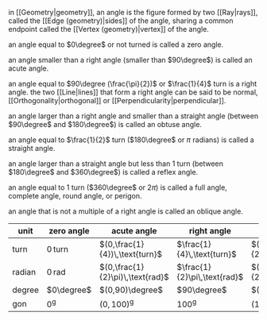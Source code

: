 in [[Geometry|geometry]], an angle is the figure formed by two [[Ray|rays]], called the [[Edge (geometry)|sides]] of the angle, sharing a common endpoint called the [[Vertex (geometry)|vertex]] of the angle.

an angle equal to $0\degree$ or not turned is called a zero angle.

an angle smaller than a right angle (smaller than $90\degree$) is called an acute angle.

an angle equal to $90\degree (\frac{\pi}{2})$ or $\frac{1}{4}$ turn is a right angle. the two [[Line|lines]] that form a right angle can be said to be normal, [[Orthogonality|orthogonal]] or [[Perpendicularity|perpendicular]].

an angle larger than a right angle and smaller than a straight angle (between $90\degree$ and $180\degree$) is called an obtuse angle.

an angle equal to $\frac{1}{2}$ turn ($180\degree$ or $\pi$ radians) is called a straight angle.

an angle larger than a straight angle but less than 1 turn (between $180\degree$ and $360\degree$) is called a reflex angle.

an angle equal to 1 turn ($360\degree$ or $2\pi$) is called a full angle, complete angle, round angle, or perigon.

an angle that is not a multiple of a right angle is called an oblique angle.

| unit | zero angle | acute angle | right angle | obtuse angle | straight angle | reflex angle | perigon |
| ---- | ---- | ---- | ---- | ---- | ---- | ---- | ---- |
| turn | $0\,\text{turn}$ | $(0,\frac{1}{4})\,\text{turn}$ | $\frac{1}{4}\,\text{turn}$ | $(\frac{1}{4},\frac{1}{2})\,\text{turn}$ | $\frac{1}{2}\,\text{turn}$ | $(\frac{1}{2},1)\,\text{turn}$ | $1\,\text{turn}$ |
| radian | $0\,\text{rad}$ | $(0,\frac{1}{2}\pi)\,\text{rad}$ | $\frac{1}{2}\pi\,\text{rad}$ | $(\frac{1}{2}\pi,\pi)\,\text{rad}$ | $\pi\,\text{rad}$ | $(\pi,2\pi)\,\text{rad}$ | $2\pi\,\text{rad}$ |
| degree | $0\degree$ | $(0,90)\degree$ | $90\degree$ | $(90,180)\degree$ | $180\degree$ | $(180,360)\degree$ | $360\degree$ |
| gon | $0^{\text{g}}$ | $(0,100)^{\text{g}}$ | $100^{\text{g}}$ | $(100,200)^{\text{g}}$ | $200^{\text{g}}$ | $(200,400)^{\text{g}}$ | $400^{\text{g}}$ |

